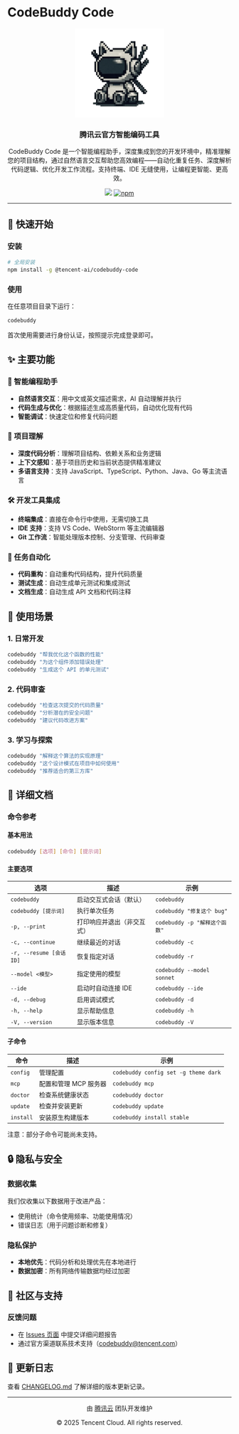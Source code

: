 # CodeBuddy Code

<div align="center">
  <img src="codebuddy-cat.png" alt="CodeBuddy Code" width="200" height="200">
  
  <h3>腾讯云官方智能编码工具</h3>
  <p>CodeBuddy Code 是一个智能编程助手，深度集成到您的开发环境中，精准理解您的项目结构，通过自然语言交互帮助您高效编程——自动化重复任务、深度解析代码逻辑、优化开发工作流程。支持终端、IDE 无缝使用，让编程更智能、更高效。</p>

  ![](https://img.shields.io/badge/Node.js-18%2B-brightgreen?style=flat-square) [![npm]](https://www.npmjs.com/package/@tencent-ai/codebuddy-code)

[npm]: https://img.shields.io/npm/v/@tencent-ai/codebuddy-code.svg?style=flat-square


</div>

---

## 🚀 快速开始

### 安装

```bash
# 全局安装
npm install -g @tencent-ai/codebuddy-code
```

### 使用

在任意项目目录下运行：

```bash
codebuddy
```

首次使用需要进行身份认证，按照提示完成登录即可。

## ✨ 主要功能

### 🤖 智能编程助手
- **自然语言交互**：用中文或英文描述需求，AI 自动理解并执行
- **代码生成与优化**：根据描述生成高质量代码，自动优化现有代码
- **智能调试**：快速定位和修复代码问题

### 📁 项目理解
- **深度代码分析**：理解项目结构、依赖关系和业务逻辑
- **上下文感知**：基于项目历史和当前状态提供精准建议
- **多语言支持**：支持 JavaScript、TypeScript、Python、Java、Go 等主流语言

### 🛠️ 开发工具集成
- **终端集成**：直接在命令行中使用，无需切换工具
- **IDE 支持**：支持 VS Code、WebStorm 等主流编辑器
- **Git 工作流**：智能处理版本控制、分支管理、代码审查

### 🔧 任务自动化
- **代码重构**：自动重构代码结构，提升代码质量
- **测试生成**：自动生成单元测试和集成测试
- **文档生成**：自动生成 API 文档和代码注释

## 🎯 使用场景

### 1. 日常开发
```bash
codebuddy "帮我优化这个函数的性能"
codebuddy "为这个组件添加错误处理"
codebuddy "生成这个 API 的单元测试"
```

### 2. 代码审查
```bash
codebuddy "检查这次提交的代码质量"
codebuddy "分析潜在的安全问题"
codebuddy "建议代码改进方案"
```

### 3. 学习与探索
```bash
codebuddy "解释这个算法的实现原理"
codebuddy "这个设计模式在项目中如何使用"
codebuddy "推荐适合的第三方库"
```

## 📖 详细文档

### 命令参考

#### 基本用法
```bash
codebuddy [选项] [命令] [提示词]
```

#### 主要选项

| 选项 | 描述 | 示例 |
|------|------|------|
| `codebuddy` | 启动交互式会话（默认） | `codebuddy` |
| `codebuddy [提示词]` | 执行单次任务 | `codebuddy "修复这个 bug"` |
| `-p, --print` | 打印响应并退出（非交互式） | `codebuddy -p "解释这个函数"` |
| `-c, --continue` | 继续最近的对话 | `codebuddy -c` |
| `-r, --resume [会话ID]` | 恢复指定对话 | `codebuddy -r` |
| `--model <模型>` | 指定使用的模型 | `codebuddy --model sonnet` |
| `--ide` | 启动时自动连接 IDE | `codebuddy --ide` |
| `-d, --debug` | 启用调试模式 | `codebuddy -d` |
| `-h, --help` | 显示帮助信息 | `codebuddy -h` |
| `-V, --version` | 显示版本信息 | `codebuddy -V` |

#### 子命令

| 命令 | 描述 | 示例 |
|------|------|------|
| `config` | 管理配置 | `codebuddy config set -g theme dark` |
| `mcp` | 配置和管理 MCP 服务器 | `codebuddy mcp` |
| `doctor` | 检查系统健康状态 | `codebuddy doctor` |
| `update` | 检查并安装更新 | `codebuddy update` |
| `install` | 安装原生构建版本 | `codebuddy install stable` |

注意：部分子命令可能尚未支持。

## 🔒 隐私与安全

### 数据收集
我们仅收集以下数据用于改进产品：
- 使用统计（命令使用频率、功能使用情况）
- 错误日志（用于问题诊断和修复）

### 隐私保护
- **本地优先**：代码分析和处理优先在本地进行
- **数据加密**：所有网络传输数据均经过加密


## 🤝 社区与支持

### 反馈问题
- 在 [Issues 页面](https://cnb.cool/codebuddy/codebuddy-code/-/issues) 中提交详细问题报告
- 通过官方渠道联系技术支持（codebuddy@tencent.com）


## 📝 更新日志

查看 [CHANGELOG.md](CHANGELOG.md) 了解详细的版本更新记录。

---

<div align="center">
  <p>由 <a href="https://cloud.tencent.com/">腾讯云</a> 团队开发维护</p>
  <p>© 2025 Tencent Cloud. All rights reserved.</p>
</div>
